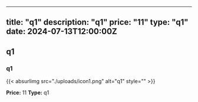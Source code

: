 
---
title: "q1"
description: "q1"
price: "11"
type: "q1"
date: 2024-07-13T12:00:00Z
---

## q1

### q1

{{< absurlimg src="./uploads/icon1.png" alt="q1" style="" >}}

**Price:** 11
**Type:** q1

